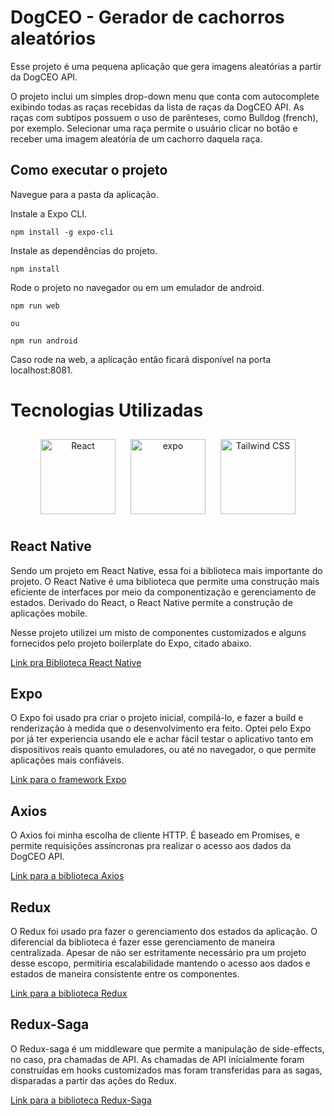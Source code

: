 # DogCEO - Gerador de cachorros aleatórios

Esse projeto é uma pequena aplicação que gera imagens aleatórias a partir da DogCEO API.

O projeto inclui um simples drop-down menu que conta com autocomplete exibindo todas as raças recebidas da lista de raças da DogCEO API. As raças com subtipos possuem o uso de parênteses, como Bulldog (french), por exemplo. Selecionar uma raça permite o usuário clicar no botão e receber uma imagem aleatória de um cachorro daquela raça. 

## Como executar o projeto
Navegue para a pasta da aplicação.

Instale a Expo CLI.
```
npm install -g expo-cli
```

Instale as dependências do projeto.
```
npm install
```

Rode o projeto no navegador ou em um emulador de android.
```
npm run web

ou

npm run android
```


Caso rode na web, a aplicação então ficará disponível na porta localhost:8081.


# Tecnologias Utilizadas

<p align="center">
  <img src="https://upload.wikimedia.org/wikipedia/commons/a/a7/React-icon.svg" alt="React" width="120" height="120" style="margin: 10px;">
  <img src="https://www.svgrepo.com/show/341805/expo.svg" alt="expo" width="120" height="120" style="margin: 10px;">
  <img src="https://www.vectorlogo.zone/logos/tailwindcss/tailwindcss-icon.svg" alt="Tailwind CSS" width="120" height="120" style="margin: 10px;">
</p>

## React Native

Sendo um projeto em React Native, essa foi a biblioteca mais importante do projeto. O React Native é uma biblioteca que permite uma construção mais eficiente de interfaces por meio da componentização e gerenciamento de estados. Derivado do React, o React Native permite a construção de aplicações mobile.

Nesse projeto utilizei um misto de componentes customizados e alguns fornecidos pelo projeto boilerplate do Expo, citado abaixo. 

[Link pra Biblioteca React Native](https://reactnative.dev/)

## Expo 

O Expo foi usado pra criar o projeto inicial, compilá-lo, e fazer a build e renderização à medida que o desenvolvimento era feito. Optei pelo Expo por já ter experiencia usando ele e achar fácil testar o aplicativo tanto em dispositivos reais quanto emuladores, ou até no navegador, o que permite aplicações mais confiáveis. 

[Link para o framework Expo](https://expo.dev/)


## Axios

O Axios foi minha escolha de cliente HTTP. É baseado em Promises, e permite requisições assíncronas pra realizar o acesso aos dados da DogCEO API. 

[Link para a biblioteca Axios](https://axios-http.com/)

## Redux

O Redux foi usado pra fazer o gerenciamento dos estados da aplicação. O diferencial da biblioteca é fazer esse gerenciamento de maneira centralizada. Apesar de não ser estritamente necessário pra um projeto desse escopo, permitiria escalabilidade mantendo o acesso aos dados e estados de maneira consistente entre os componentes.

[Link para a biblioteca Redux](https://redux.js.org/)


## Redux-Saga

O Redux-saga é um middleware que permite a manipulação de side-effects, no caso, pra chamadas de API. As chamadas de API inicialmente foram construídas em hooks customizados mas foram transferidas para as sagas, disparadas a partir das ações do Redux. 

[Link para a biblioteca Redux-Saga](https://redux-saga.js.org/)




